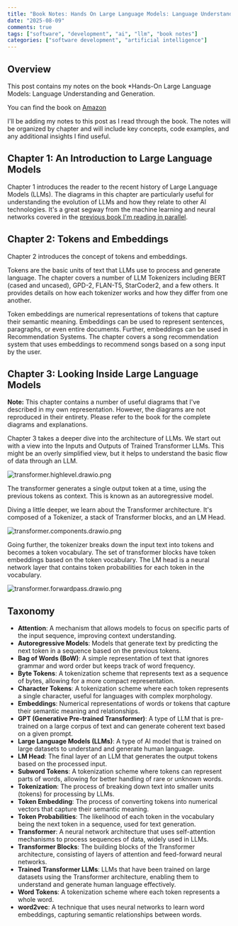 ```yaml
---
title: "Book Notes: Hands On Large Language Models: Language Understanding and Generation"
date: "2025-08-09"
comments: true
tags: ["software", "development", "ai", "llm", "book notes"]
categories: ["software development", "artificial intelligence"]
---
```


## Overview

This post contains my notes on the book *Hands-On Large Language Models: Language Understanding and Generation.

You can find the book on [Amazon](https://www.amazon.com/Hands-Large-Language-Models-Understanding/dp/1098150961/ref=sr_1_1?crid=15YBR96UBIYVO&dib=eyJ2IjoiMSJ9.1MUa46N8Y9QCki_IGnTl1T74Har-XhvVDPrysPvNR91xqhLJ0sa-Lo-hzP8m6d-7TpzEgATkhmTWKs03BoS-hwEDOJ8UNAbOsba1a0BABT9oO-kIgklm0IKct4itnWyfOMEHSECNerQ8lx8b7VWiJ-5PukzhjKCj-iJ4UrO5PhGrgMySfYZpbhYrIkEA4_JA1Yue47syrAZu414pHVdcuttxPG1hP48SxE3ZSj-3p74.Shfm-6xfdF4SfUvNKSbVNEcQM4rC4skcwznK4nbS-NM&dib_tag=se&keywords=hands+on+large+language+models&qid=1754755424&sprefix=Hands+on%2Caps%2C155&sr=8-1)

I'll be adding my notes to this post as I read through the book. The notes will be organized by chapter and will include key concepts, code examples, and any additional insights I find useful.

## Chapter 1: An Introduction to Large Language Models

Chapter 1 introduces the reader to the recent history of Large Language Models (LLMs). The diagrams in this chapter
are particularly useful for understanding the evolution of LLMs and how they relate to other AI technologies. It's a
great segway from the machine learning and neural networks covered in the [previous book I'm reading in parallel](https://johnmcostaiii.com/posts/2025-08-07-ai-ml-learning/).

## Chapter 2: Tokens and Embeddings

Chapter 2 introduces the concept of tokens and embeddings.

Tokens are the basic units of text that LLMs use to process and generate language.  The chapter covers a number of LLM
Tokenizers including BERT (cased and uncased), GPD-2, FLAN-T5, StarCoder2, and a few others.  It provides details on
how each tokenizer works and how they differ from one another.

Token embeddings are numerical representations of tokens that capture their semantic meaning. Embeddings can be used to
represent sentences, paragraphs, or even entire documents. Further, embeddings can be used in Recommendation Systems. The
chapter covers a song recommendation system that uses embeddings to recommend songs based on a song input by the user.

## Chapter 3: Looking Inside Large Language Models

**__Note:__** This chapter contains a number of useful diagrams that I've described in my own representation. However,
the diagrams are not reproduced in their entirety. Please refer to the book for the complete diagrams and explanations.

Chapter 3 takes a deeper dive into the architecture of LLMs. We start out with a view into the Inputs and Outputs of
Trained Transformer LLMs. This might be an overly simplified view, but it helps to understand the basic flow of data
through an LLM.

![transformer.highlevel.drawio.png](https://johnmcostaiii.com/img/transformers/transformer.highlevel.drawio.png)

The transformer generates a single output token at a time, using the previous tokens as context. This is known as an
autoregressive model.

Diving a little deeper, we learn about the Transformer architecture. It's composed of a Tokenizer, a stack of Transformer
blocks, and an LM Head.

![transformer.components.drawio.png](https://johnmcostaiii.com/img/transformers/transformer.components.drawio.png)

Going further, the tokenizer breaks down the input text into tokens and becomes a token vocabulary. The set of transformer
blocks have token embeddings based on the token vocabulary. The LM head is a neural network layer that contains token
probabilities for each token in the vocabulary.

![transformer.forwardpass.drawio.png](https://johnmcostaiii.com/img/transformers/transformer.forwardpass.drawio.png)

## Taxonomy

* __Attention__: A mechanism that allows models to focus on specific parts of the input sequence, improving context understanding.
* __Autoregressive Models__: Models that generate text by predicting the next token in a sequence based on the previous tokens.
* __Bag of Words (BoW)__: A simple representation of text that ignores grammar and word order but keeps track of word frequency.
* __Byte Tokens__: A tokenization scheme that represents text as a sequence of bytes, allowing for a more compact representation.
* __Character Tokens__: A tokenization scheme where each token represents a single character, useful for languages with complex morphology.
* __Embeddings__: Numerical representations of words or tokens that capture their semantic meaning and relationships.
* __GPT (Generative Pre-trained Transformer)__: A type of LLM that is pre-trained on a large corpus of text and can generate coherent text based on a given prompt.
* __Large Language Models (LLMs)__: A type of AI model that is trained on large datasets to understand and generate human language.
* __LM Head__: The final layer of an LLM that generates the output tokens based on the processed input.
* __Subword Tokens__: A tokenization scheme where tokens can represent parts of words, allowing for better handling of rare or unknown words.
* __Tokenization__: The process of breaking down text into smaller units (tokens) for processing by LLMs.
* __Token Embedding__: The process of converting tokens into numerical vectors that capture their semantic meaning.
* __Token Probabilities__: The likelihood of each token in the vocabulary being the next token in a sequence, used for text generation.
* __Transformer__: A neural network architecture that uses self-attention mechanisms to process sequences of data, widely used in LLMs.
* __Transformer Blocks__: The building blocks of the Transformer architecture, consisting of layers of attention and feed-forward neural networks.
* __Trained Transformer LLMs__: LLMs that have been trained on large datasets using the Transformer architecture, enabling them to understand and generate human language effectively.
* __Word Tokens__: A tokenization scheme where each token represents a whole word.
* __word2vec__: A technique that uses neural networks to learn word embeddings, capturing semantic relationships between words.
